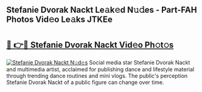 ## Stefanie Dvorak Nackt Le𝚊k𝚎d N𝚞𝚍es - Part-FAH Photos Vid𝚎o Le𝚊ks JTKEe

# <h2><a href="http://fb3in7c.evod.top/?m=Stefanie+Dvorak+Nackt">🔗 👉🔴 Stefanie Dvorak Nackt Vid𝚎o Ph𝚘t𝚘s</a></h2>

[![Stefanie Dvorak Nackt N𝚞d𝚎s](https://i.imgur.com/8V9OHl7.gif)](http://fb3in7c.evod.top/?m=Stefanie+Dvorak+Nackt)
Social media star Stefanie Dvorak Nackt and multimedia artist, acclaimed for publishing dance and lifestyle material through trending dance routines and mini vlogs. The public's perception Stefanie Dvorak Nackt of a public figure can change over time. 
